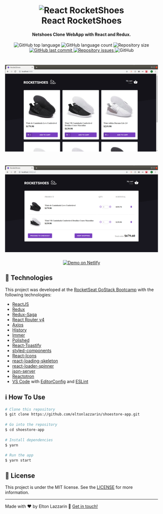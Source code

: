 <h1 align="center">
    <img alt="React RocketShoes" src="https://res.cloudinary.com/lukemorales/image/upload/v1562696000/readme_logos/react-rocketshoes_jy1lze.png" />
    <br>
    React RocketShoes
</h1>

<h4 align="center">
  Netshoes Clone WebApp with React and Redux.
</h4>

<p align="center">
  <img alt="GitHub top language" src="https://img.shields.io/github/languages/top/eltonlazzarin/shoestore-app.svg">

  <img alt="GitHub language count" src="https://img.shields.io/github/languages/count/eltonlazzarin/shoestore-app.svg">

  <img alt="Repository size" src="https://img.shields.io/github/repo-size/eltonlazzarin/shoestore-app.svg">
  <a href="https://github.com/eltonlazzarin/shoestore/commits/master">
    <img alt="GitHub last commit" src="https://img.shields.io/github/last-commit/eltonlazzarin/shoestore-app.svg">
  </a>

  <a href="https://github.com/eltonlazzarin/shoestore-app/issues">
    <img alt="Repository issues" src="https://img.shields.io/github/issues/eltonlazzarin/shoestore-app.svg">
  </a>

  <img alt="GitHub" src="https://img.shields.io/github/license/eltonlazzarin/shoestore-app.svg">
</p>

<h1 align="center">
    <img alt="React RocketShoes" src="https://github.com/eltonlazzarin/shoestore-app/blob/master/public/readmeassets/mainpage.png" />
    <br>
</h1>

<h1 align="center">
    <img alt="React RocketShoes" src="https://github.com/eltonlazzarin/shoestore-app/blob/master/public/readmeassets/cartpage.png" />
    <br>
</h1>

<p align="center">
  <a href="https://rocketshoes.netlify.com/" target="_blank">
    <img alt="Demo on Netlify" src="https://res.cloudinary.com/lukemorales/image/upload/v1563043495/readme_logos/demo_on_netlify_bbuvjz.png">
  </a>
</p>

## :rocket: Technologies

This project was developed at the [RocketSeat GoStack Bootcamp](https://rocketseat.com.br/bootcamp) with the following technologies:

- [ReactJS](https://reactjs.org/)
- [Redux](https://redux.js.org/)
- [Redux-Saga](https://redux-saga.js.org/)
- [React Router v4](https://github.com/ReactTraining/react-router)
- [Axios](https://github.com/axios/axios)
- [History](https://www.npmjs.com/package/history)
- [Immer](https://github.com/immerjs/immer)
- [Polished](https://polished.js.org/)
- [React-Toastify](https://fkhadra.github.io/react-toastify/)
- [styled-components](https://www.styled-components.com/)
- [React-Icons](https://react-icons.netlify.com/)
- [react-loading-skeleton](https://github.com/dvtng/react-loading-skeleton)
- [react-loader-spinner](https://github.com/mhnpd/react-loader-spinner)
- [json-server](https://github.com/typicode/json-server)
- [Reactotron](https://infinite.red/reactotron)
- [VS Code](https://code.visualstudio.com) with [EditorConfig](https://marketplace.visualstudio.com/items?itemName=EditorConfig.EditorConfig) and [ESLint](https://marketplace.visualstudio.com/items?itemName=dbaeumer.vscode-eslint)

## :information_source: How To Use

```bash
# Clone this repository
$ git clone https://github.com/eltonlazzarin/shoestore-app.git

# Go into the repository
$ cd shoestore-app

# Install dependencies
$ yarn

# Run the app
$ yarn start
```

## :memo: License

This project is under the MIT license. See the [LICENSE](https://github.com/eltonlazzarin/shoestore-app/blob/master/LICENSE) for more information.

---

Made with ♥ by Elton Lazzarin :wave: [Get in touch!](https://www.linkedin.com/in/eltonlazzarin/)
